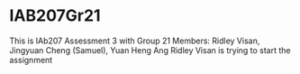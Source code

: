 # IAB207Gr21
This is IAb207 Assessment 3 with Group 21 Members: Ridley Visan, Jingyuan Cheng (Samuel), Yuan Heng Ang 
Ridley Visan is trying to start the assignment
